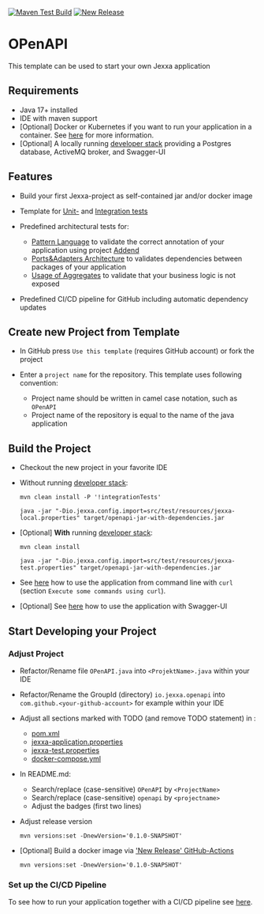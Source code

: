[![Maven Test Build](https://github.com/jexxa-projects/OPenAPI/actions/workflows/mavenBuild.yml/badge.svg)](https://github.com/jexxa-projects/OPenAPI/actions/workflows/mavenBuild.yml)
[![New Release](https://github.com/jexxa-projects/OPenAPI/actions/workflows/newRelease.yml/badge.svg)](https://github.com/jexxa-projects/OPenAPI/actions/workflows/newRelease.yml)

# OPenAPI
This template can be used to start your own Jexxa application 

## Requirements

*   Java 17+ installed
*   IDE with maven support 
*   [Optional] Docker or Kubernetes if you want to run your application in a container. See [here](README-CICD.md) for more information.   
*   [Optional] A locally running [developer stack](deploy/developerStack.yml) providing a Postgres database, ActiveMQ broker, and Swagger-UI 

## Features

*   Build your first Jexxa-project as self-contained jar and/or docker image
    
*   Template for [Unit-](src/test/java/io/jexxa/openapi/applicationservice/BookStoreServiceTest.java) and [Integration tests](src/test/java/io/jexxa/openapi/integration/applicationservice/OpenAPIIT.java)

*   Predefined architectural tests for: 
    *   [Pattern Language](src/test/java/io/jexxa/openapi/architecture/ArchitectureTest.java) to validate the correct annotation of your application using project [Addend](http://addend.jexxa.io/) 
    *   [Ports&Adapters Architecture](src/test/java/io/jexxa/openapi/architecture/ArchitectureTest.java) to validates dependencies between packages of your application
    *   [Usage of Aggregates](src/test/java/io/jexxa/openapi/architecture/ArchitectureTest.java) to validate that your business logic is not exposed

*   Predefined CI/CD pipeline for GitHub including automatic dependency updates 
 
## Create new Project from Template

*   In GitHub press `Use this template` (requires GitHub account) or fork the project  

*   Enter a `project name` for the repository. This template uses following convention:
    *   Project name should be written in camel case notation, such as `OPenAPI`
    *   Project name of the repository is equal to the name of the java application

## Build the Project

*   Checkout the new project in your favorite IDE

*   Without running [developer stack](deploy/developerStack.yml):
    ```shell
    mvn clean install -P '!integrationTests'

    java -jar "-Dio.jexxa.config.import=src/test/resources/jexxa-local.properties" target/openapi-jar-with-dependencies.jar
    ```

*   [Optional] **With** running [developer stack](deploy/developerStack.yml):
    ```shell
    mvn clean install
    
    java -jar "-Dio.jexxa.config.import=src/test/resources/jexxa-test.properties" target/openapi-jar-with-dependencies.jar
    ```

*   See [here](https://github.com/jexxa-projects/JexxaTutorials/blob/main/BookStore/README.md#run-the-application) how to use the application from command line with `curl` (section `Execute some commands using curl`).

*   [Optional] See [here](https://github.com/jexxa-projects/JexxaTutorials/blob/main/BookStore/README-OPENAPI.md#explore-openapi) how to use the application with Swagger-UI

## Start Developing your Project

### Adjust Project 
*   Refactor/Rename file `OPenAPI.java` into `<ProjektName>.java` within your IDE

*   Refactor/Rename the GroupId (directory) `io.jexxa.openapi` into `com.github.<your-github-account>` for example within your IDE

*   Adjust all sections marked with TODO (and remove TODO statement) in : 
    *    [pom.xml](pom.xml) 
    *    [jexxa-application.properties](src/main/resources/jexxa-application.properties) 
    *    [jexxa-test.properties](src/test/resources/jexxa-test.properties)
    *    [docker-compose.yml](deploy/docker-compose.yml)

*   In README.md:
    *   Search/replace (case-sensitive) `OPenAPI` by `<ProjectName>`
    *   Search/replace (case-sensitive) `openapi` by `<projectname>`
    *   Adjust the badges (first two lines)

*   Adjust release version
    ```shell
    mvn versions:set -DnewVersion='0.1.0-SNAPSHOT'
    ```

*   [Optional] Build a docker image via ['New Release' GitHub-Actions](https://github.com/jexxa-projects/OPenAPI/actions/workflows/newRelease.yml) 
    ```shell
    mvn versions:set -DnewVersion='0.1.0-SNAPSHOT'
    ```

### Set up the CI/CD Pipeline  

To see how to run your application together with a CI/CD pipeline see [here](README-CICD.md).
